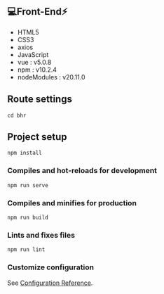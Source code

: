 ## 💻Front-End⚡
- HTML5
- CSS3
- axios
- JavaScript
- vue : v5.0.8
- npm : v10.2.4
- nodeModules : v20.11.0

<tr>

## Route settings
```
cd bhr
```

## Project setup
```
npm install
```

### Compiles and hot-reloads for development
```
npm run serve
```

### Compiles and minifies for production
```
npm run build
```

### Lints and fixes files
```
npm run lint
```

### Customize configuration
See [Configuration Reference](https://cli.vuejs.org/config/).

